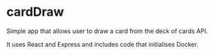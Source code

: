 # cardDraw
Simple app that allows user to draw a card from the deck of cards API.

It uses React and Express and includes code that initialises Docker.


